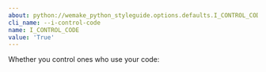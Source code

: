 ```yaml
---
about: python://wemake_python_styleguide.options.defaults.I_CONTROL_CODE
cli_name: --i-control-code
name: I_CONTROL_CODE
value: 'True'
---
```


Whether you control ones who use your code:
